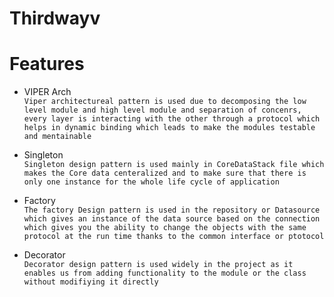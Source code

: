 # Thirdwayv

# Features
* VIPER Arch <br>
`
Viper architectureal pattern is used due to decomposing the low level module and high level module and separation of concenrs, every layer is interacting with the other through a protocol which helps in dynamic binding which leads to make the modules testable and mentainable 
`

* Singleton <br>
`
Singleton design pattern is used mainly in CoreDataStack file which makes the Core data centeralized and to make sure that there is only one instance for the whole life cycle of application
`

* Factory <br>
`
The factory Design pattern is used in the repository or Datasource which gives an instance of the data source based on the connection which gives you the ability to change the objects with the same protocol at the run time thanks to the common interface or ptotocol
`
* Decorator <br>
`
Decorator design pattern is used widely in the project as it enables us from adding functionality to the module or the class without modifiying it directly 
`
